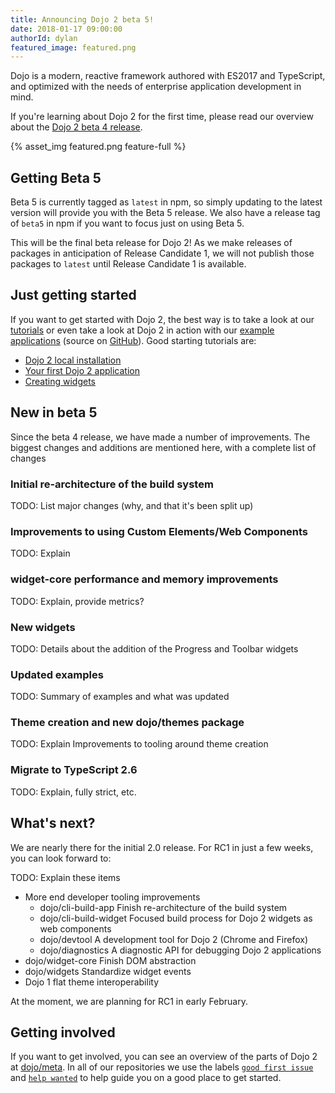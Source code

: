 ```yaml
---
title: Announcing Dojo 2 beta 5!
date: 2018-01-17 09:00:00
authorId: dylan
featured_image: featured.png
---
```


Dojo is a modern, reactive framework authored with ES2017 and TypeScript, and optimized with the needs of enterprise application development in mind.

If you're learning about Dojo 2 for the first time, please read our overview about the [Dojo 2 beta 4 release](https://dojo.io/blog/2017/12/04/Announcing-Dojo-2-beta-4/).

{% asset_img featured.png feature-full %}

<!-- more -->

## Getting Beta 5

Beta 5 is currently tagged as `latest` in npm, so simply updating to the latest version will provide you with the Beta 5 release.  We also have a release tag of `beta5` in npm if you want to focus just on using Beta 5.

This will be the final beta release for Dojo 2! As we make releases of packages in anticipation of Release Candidate 1, we will not publish those packages to `latest` until Release Candidate 1 is available.

## Just getting started

If you want to get started with Dojo 2, the best way is to take a look at our [tutorials](/tutorials/) or even take a look at Dojo 2 in action with our [example applications](https://dojo.github.io/examples/) (source on [GitHub](https://github.com/dojo/examples)).  Good starting tutorials are:

* [Dojo 2 local installation](/tutorials/000_local_installation/)
* [Your first Dojo 2 application](/tutorials/001_static_content/)
* [Creating widgets](/tutorials/003_creating_widgets/)

## New in beta 5

Since the beta 4 release, we have made a number of improvements. The biggest changes and additions are mentioned here, with a complete list of changes

### Initial re-architecture of the build system

TODO: List major changes (why, and that it's been split up)

### Improvements to using Custom Elements/Web Components

TODO: Explain

### widget-core performance and memory improvements

TODO: Explain, provide metrics?

### New widgets

TODO: Details about the addition of the Progress and Toolbar widgets

### Updated examples

TODO: Summary of examples and what was updated

### Theme creation and new dojo/themes package

TODO: Explain  Improvements to tooling around theme creation

### Migrate to TypeScript 2.6

TODO: Explain, fully strict, etc.

## What's next?

We are nearly there for the initial 2.0 release. For RC1 in just a few weeks, you can look forward to:

TODO: Explain these items

*  More end developer tooling improvements
	* dojo/cli-build-app Finish re-architecture of the build system
	* dojo/cli-build-widget Focused build process for Dojo 2 widgets as web components
    * dojo/devtool A development tool for Dojo 2 (Chrome and Firefox)
    * dojo/diagnostics A diagnostic API for debugging Dojo 2 applications
* dojo/widget-core Finish DOM abstraction
* dojo/widgets Standardize widget events
* Dojo 1 flat theme interoperability

At the moment, we are planning for RC1 in early February.

## Getting involved

If you want to get involved, you can see an overview of the parts of Dojo 2 at [dojo/meta](https://github.com/dojo/meta).  In all of our repositories we use the labels [`good first issue`](https://github.com/dojo/meta/issues?q=is%3Aopen+is%3Aissue+label%3A%22good+first+issue%22) and [`help wanted`](https://github.com/dojo/meta/issues?q=is%3Aopen+is%3Aissue+label%3A%22help+wanted%22) to help guide you on a good place to get started.
